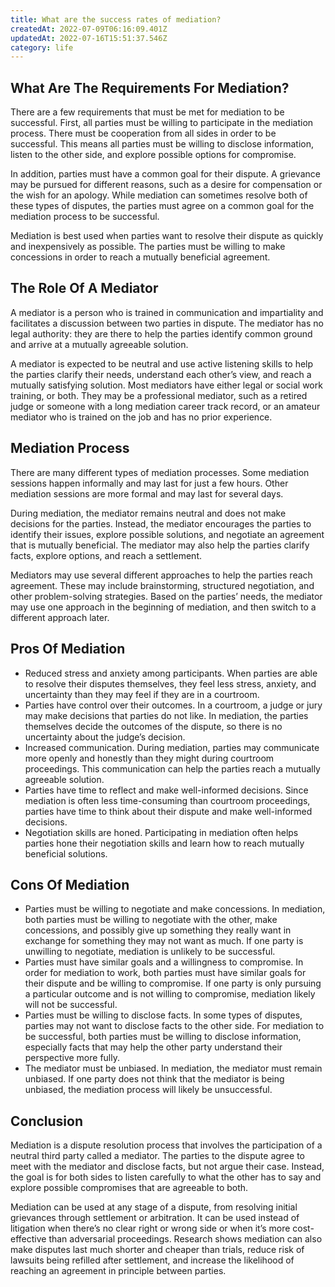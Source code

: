 ```yaml
---
title: What are the success rates of mediation?
createdAt: 2022-07-09T06:16:09.401Z
updatedAt: 2022-07-16T15:51:37.546Z
category: life
---
```


## What Are The Requirements For Mediation?

There are a few requirements that must be met for mediation to be successful. First, all parties must be willing to participate in the mediation process. There must be cooperation from all sides in order to be successful. This means all parties must be willing to disclose information, listen to the other side, and explore possible options for compromise.

In addition, parties must have a common goal for their dispute. A grievance may be pursued for different reasons, such as a desire for compensation or the wish for an apology. While mediation can sometimes resolve both of these types of disputes, the parties must agree on a common goal for the mediation process to be successful.

Mediation is best used when parties want to resolve their dispute as quickly and inexpensively as possible. The parties must be willing to make concessions in order to reach a mutually beneficial agreement.

## The Role Of A Mediator

A mediator is a person who is trained in communication and impartiality and facilitates a discussion between two parties in dispute. The mediator has no legal authority: they are there to help the parties identify common ground and arrive at a mutually agreeable solution.

A mediator is expected to be neutral and use active listening skills to help the parties clarify their needs, understand each other’s view, and reach a mutually satisfying solution. Most mediators have either legal or social work training, or both. They may be a professional mediator, such as a retired judge or someone with a long mediation career track record, or an amateur mediator who is trained on the job and has no prior experience.

## Mediation Process

There are many different types of mediation processes. Some mediation sessions happen informally and may last for just a few hours. Other mediation sessions are more formal and may last for several days.

During mediation, the mediator remains neutral and does not make decisions for the parties. Instead, the mediator encourages the parties to identify their issues, explore possible solutions, and negotiate an agreement that is mutually beneficial. The mediator may also help the parties clarify facts, explore options, and reach a settlement.

Mediators may use several different approaches to help the parties reach agreement. These may include brainstorming, structured negotiation, and other problem-solving strategies. 
Based on the parties’ needs, the mediator may use one approach in the beginning of mediation, and then switch to a different approach later.

## Pros Of Mediation

- Reduced stress and anxiety among participants. When parties are able to resolve their disputes themselves, they feel less stress, anxiety, and uncertainty than they may feel if they are in a courtroom.
- Parties have control over their outcomes. In a courtroom, a judge or jury may make decisions that parties do not like. In mediation, the parties themselves decide the outcomes of the dispute, so there is no uncertainty about the judge’s decision.
- Increased communication. During mediation, parties may communicate more openly and honestly than they might during courtroom proceedings. This communication can help the parties reach a mutually agreeable solution.
- Parties have time to reflect and make well-informed decisions. Since mediation is often less time-consuming than courtroom proceedings, parties have time to think about their dispute and make well-informed decisions. 
- Negotiation skills are honed. Participating in mediation often helps parties hone their negotiation skills and learn how to reach mutually beneficial solutions.

## Cons Of Mediation

- Parties must be willing to negotiate and make concessions. In mediation, both parties must be willing to negotiate with the other, make concessions, and possibly give up something they really want in exchange for something they may not want as much. If one party is unwilling to negotiate, mediation is unlikely to be successful.
- Parties must have similar goals and a willingness to compromise. In order for mediation to work, both parties must have similar goals for their dispute and be willing to compromise. If one party is only pursuing a particular outcome and is not willing to compromise, mediation likely will not be successful.
- Parties must be willing to disclose facts. In some types of disputes, parties may not want to disclose facts to the other side. For mediation to be successful, both parties must be willing to disclose information, especially facts that may help the other party understand their perspective more fully.
- The mediator must be unbiased. In mediation, the mediator must remain unbiased. If one party does not think that the mediator is being unbiased, the mediation process will likely be unsuccessful.

## Conclusion

Mediation is a dispute resolution process that involves the participation of a neutral third party called a mediator. The parties to the dispute agree to meet with the mediator and disclose facts, but not argue their case. Instead, the goal is for both sides to listen carefully to what the other has to say and explore possible compromises that are agreeable to both.

Mediation can be used at any stage of a dispute, from resolving initial grievances through settlement or arbitration. It can be used instead of litigation when there’s no clear right or wrong side or when it’s more cost-effective than adversarial proceedings. Research shows mediation can also make disputes last much shorter and cheaper than trials, reduce risk of lawsuits being refilled after settlement, and increase the likelihood of reaching an agreement in principle between parties.

